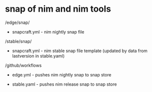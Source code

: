 
# snap of nim and nim tools

/edge/snap/

- snapcraft.yml - nim nightly snap file

/stable/snap/

- snapcraft.yml - nim stable snap file template (updated by data from lastversion in stable.yaml)

/github/workflows

- edge.yml - pushes nim nightly snap to snap store

- stable.yaml - pushes nim release snap to snap store
